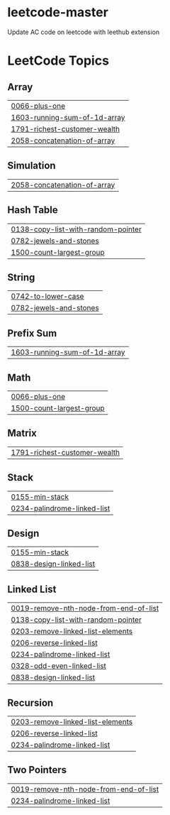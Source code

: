 # leetcode-master
Update AC code on leetcode with leethub extension

<!---LeetCode Topics Start-->
# LeetCode Topics
## Array
|  |
| ------- |
| [0066-plus-one](https://github.com/nirowu/leetcode-master/tree/master/0066-plus-one) |
| [1603-running-sum-of-1d-array](https://github.com/nirowu/leetcode-master/tree/master/1603-running-sum-of-1d-array) |
| [1791-richest-customer-wealth](https://github.com/nirowu/leetcode-master/tree/master/1791-richest-customer-wealth) |
| [2058-concatenation-of-array](https://github.com/nirowu/leetcode-master/tree/master/2058-concatenation-of-array) |
## Simulation
|  |
| ------- |
| [2058-concatenation-of-array](https://github.com/nirowu/leetcode-master/tree/master/2058-concatenation-of-array) |
## Hash Table
|  |
| ------- |
| [0138-copy-list-with-random-pointer](https://github.com/nirowu/leetcode-master/tree/master/0138-copy-list-with-random-pointer) |
| [0782-jewels-and-stones](https://github.com/nirowu/leetcode-master/tree/master/0782-jewels-and-stones) |
| [1500-count-largest-group](https://github.com/nirowu/leetcode-master/tree/master/1500-count-largest-group) |
## String
|  |
| ------- |
| [0742-to-lower-case](https://github.com/nirowu/leetcode-master/tree/master/0742-to-lower-case) |
| [0782-jewels-and-stones](https://github.com/nirowu/leetcode-master/tree/master/0782-jewels-and-stones) |
## Prefix Sum
|  |
| ------- |
| [1603-running-sum-of-1d-array](https://github.com/nirowu/leetcode-master/tree/master/1603-running-sum-of-1d-array) |
## Math
|  |
| ------- |
| [0066-plus-one](https://github.com/nirowu/leetcode-master/tree/master/0066-plus-one) |
| [1500-count-largest-group](https://github.com/nirowu/leetcode-master/tree/master/1500-count-largest-group) |
## Matrix
|  |
| ------- |
| [1791-richest-customer-wealth](https://github.com/nirowu/leetcode-master/tree/master/1791-richest-customer-wealth) |
## Stack
|  |
| ------- |
| [0155-min-stack](https://github.com/nirowu/leetcode-master/tree/master/0155-min-stack) |
| [0234-palindrome-linked-list](https://github.com/nirowu/leetcode-master/tree/master/0234-palindrome-linked-list) |
## Design
|  |
| ------- |
| [0155-min-stack](https://github.com/nirowu/leetcode-master/tree/master/0155-min-stack) |
| [0838-design-linked-list](https://github.com/nirowu/leetcode-master/tree/master/0838-design-linked-list) |
## Linked List
|  |
| ------- |
| [0019-remove-nth-node-from-end-of-list](https://github.com/nirowu/leetcode-master/tree/master/0019-remove-nth-node-from-end-of-list) |
| [0138-copy-list-with-random-pointer](https://github.com/nirowu/leetcode-master/tree/master/0138-copy-list-with-random-pointer) |
| [0203-remove-linked-list-elements](https://github.com/nirowu/leetcode-master/tree/master/0203-remove-linked-list-elements) |
| [0206-reverse-linked-list](https://github.com/nirowu/leetcode-master/tree/master/0206-reverse-linked-list) |
| [0234-palindrome-linked-list](https://github.com/nirowu/leetcode-master/tree/master/0234-palindrome-linked-list) |
| [0328-odd-even-linked-list](https://github.com/nirowu/leetcode-master/tree/master/0328-odd-even-linked-list) |
| [0838-design-linked-list](https://github.com/nirowu/leetcode-master/tree/master/0838-design-linked-list) |
## Recursion
|  |
| ------- |
| [0203-remove-linked-list-elements](https://github.com/nirowu/leetcode-master/tree/master/0203-remove-linked-list-elements) |
| [0206-reverse-linked-list](https://github.com/nirowu/leetcode-master/tree/master/0206-reverse-linked-list) |
| [0234-palindrome-linked-list](https://github.com/nirowu/leetcode-master/tree/master/0234-palindrome-linked-list) |
## Two Pointers
|  |
| ------- |
| [0019-remove-nth-node-from-end-of-list](https://github.com/nirowu/leetcode-master/tree/master/0019-remove-nth-node-from-end-of-list) |
| [0234-palindrome-linked-list](https://github.com/nirowu/leetcode-master/tree/master/0234-palindrome-linked-list) |
<!---LeetCode Topics End-->